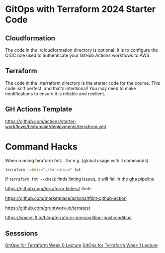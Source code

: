 # GitOps with Terraform 2024 Starter Code

## Cloudformation

The code in the ./cloudformation directory is optional. It is to configure the OIDC role used to authenticate your GitHub Actions workflows to AWS. 

## Terraform

The code in the ./terraform directory is the starter code for the course. This code isn't perfect, and that's intentional! You may need to make modifications to ensure it is reliable and resilient. 


## GH Actions  Template
https://github.com/actions/starter-workflows/blob/main/deployments/terraform.yml

# Command Hacks

When running teraform fmt...  for e.g. (global usage with ll commands)
```bash
terraform -chdir="./terraform" fmt
```

If `terraform fmt --check` finds linting issues, it will fail in the gha pipeline

https://github.com/terraform-linters/  #mtc

https://github.com/marketplace/actions/tflint-github-action

https://github.com/gruntwork-io/terratest

https://spacelift.io/blog/terraform-precondition-postcondition

## Sesssions 
[GitOps for Terraform Week 0 Lecture](https://www.youtube.com/watch?v=h2SXGSse2LQ&t=5904)
[GitOps for Terraform Week 1 Lecture](https://www.youtube.com/watch?v=h2SXGSse2LQ&t=5904)


